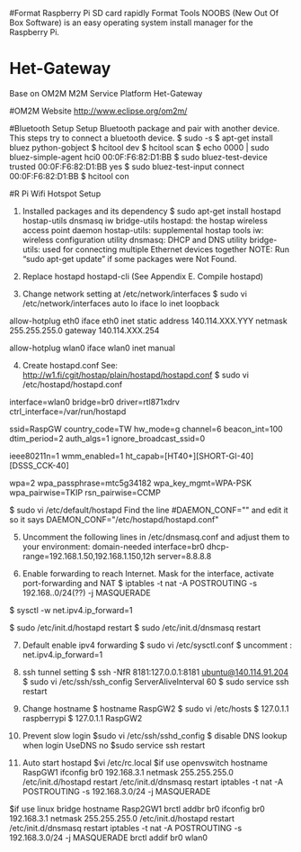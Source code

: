 #Format Raspberry Pi SD card rapidly
Format Tools
NOOBS (New Out Of Box Software) is an easy operating system install manager for the Raspberry Pi.
# Het-Gateway
Base on OM2M M2M Service Platform Het-Gateway

#OM2M Website
http://www.eclipse.org/om2m/

#Bluetooth Setup
Setup Bluetooth package and pair with another device.
This steps try to connect a bluetooth device.
$ sudo -s
$ apt-get install bluez python-gobject
$ hcitool dev
$ hcitool scan
$ echo 0000 | sudo bluez-simple-agent hci0 00:0F:F6:82:D1:BB
$ sudo bluez-test-device trusted 00:0F:F6:82:D1:BB yes
$ sudo bluez-test-input connect 00:0F:F6:82:D1:BB 
$ hcitool con

#R Pi Wifi Hotspot Setup
1. Installed packages and its dependency 
$ sudo apt-get install hostapd hostap-utils dnsmasq iw bridge-utils
  hostapd: the hostap wireless access point daemon
  hostap-utils: supplemental hostap tools
  iw: wireless configuration utility
  dnsmasq: DHCP and DNS utility
  bridge-utils:  used for connecting multiple Ethernet devices together
NOTE:
  Run “sudo apt-get update” if some packages were Not Found.

2. Replace hostapd hostapd-cli (See Appendix E. Compile hostapd)

3. Change network setting at /etc/network/interfaces
$ sudo vi /etc/network/interfaces
auto lo
iface lo inet loopback

allow-hotplug eth0
iface eth0 inet static
address 140.114.XXX.YYY
netmask 255.255.255.0
gateway 140.114.XXX.254 

allow-hotplug wlan0
iface wlan0 inet manual

4. Create hostapd.conf
See: http://w1.fi/cgit/hostap/plain/hostapd/hostapd.conf
$ sudo vi /etc/hostapd/hostapd.conf

interface=wlan0
bridge=br0
driver=rtl871xdrv
ctrl_interface=/var/run/hostapd

ssid=RaspGW
country_code=TW
hw_mode=g
channel=6
beacon_int=100
dtim_period=2
auth_algs=1
ignore_broadcast_ssid=0

ieee80211n=1
wmm_enabled=1
ht_capab=[HT40+][SHORT-GI-40][DSSS_CCK-40]

wpa=2
wpa_passphrase=mtc5g34182
wpa_key_mgmt=WPA-PSK
wpa_pairwise=TKIP
rsn_pairwise=CCMP

$ sudo vi /etc/default/hostapd
Find the line #DAEMON_CONF="" and edit it so it says
DAEMON_CONF="/etc/hostapd/hostapd.conf"

5. Uncomment the following lines in /etc/dnsmasq.conf and adjust them to your environment:
domain-needed
interface=br0
dhcp-range=192.168.1.50,192.168.1.150,12h
server=8.8.8.8

6. Enable forwarding to reach Internet. Mask for the interface, activate port-forwarding and NAT
$ iptables -t nat -A POSTROUTING -s 192.168..0/24(??) -j MASQUERADE

$ sysctl -w net.ipv4.ip_forward=1

$ sudo /etc/init.d/hostapd restart
$ sudo /etc/init.d/dnsmasq restart

7. Default enable ipv4 forwarding
$ sudo vi /etc/sysctl.conf
$ uncomment :
net.ipv4.ip_forward=1

8. ssh tunnel setting
$ ssh -NfR 8181:127.0.0.1:8181 ubuntu@140.114.91.204
$ sudo vi /etc/ssh/ssh_config
ServerAliveInterval 60
$ sudo service ssh restart

9. Change hostname
$ hostname RaspGW2
$ sudo vi /etc/hosts
$ 127.0.1.1  	raspberrypi
$ 127.0.1.1   	RaspGW2

10. Prevent slow login
$sudo vi /etc/ssh/sshd_config
     $ disable DNS lookup when login
	UseDNS no
$sudo service ssh restart

11. Auto start hostapd
$vi /etc/rc.local
$if use openvswitch
hostname RaspGW1
ifconfig br0 192.168.3.1 netmask 255.255.255.0
/etc/init.d/hostapd restart
/etc/init.d/dnsmasq restart
iptables -t nat -A POSTROUTING -s 192.168.3.0/24 -j MASQUERADE

$if use linux bridge
hostname Rasp2GW1
brctl addbr br0
ifconfig br0 192.168.3.1 netmask 255.255.255.0
/etc/init.d/hostapd restart
/etc/init.d/dnsmasq restart
iptables -t nat -A POSTROUTING -s 192.168.3.0/24 -j MASQUERADE
brctl addif br0 wlan0

